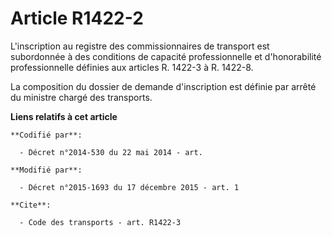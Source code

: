 # Article R1422-2

L'inscription au registre des commissionnaires de transport est subordonnée à des conditions de capacité professionnelle et
d'honorabilité professionnelle définies aux articles R. 1422-3 à R. 1422-8. 

La composition du dossier de demande d'inscription est définie par arrêté du ministre chargé des transports.

**Liens relatifs à cet article**

	**Codifié par**:

	  - Décret n°2014-530 du 22 mai 2014 - art.

	**Modifié par**:

	  - Décret n°2015-1693 du 17 décembre 2015 - art. 1

	**Cite**:

	  - Code des transports - art. R1422-3
